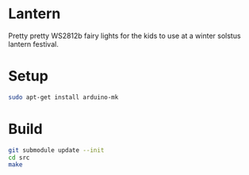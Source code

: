 # Lantern

Pretty pretty WS2812b fairy lights for the kids to use at a winter
solstus lantern festival.

# Setup

```bash
sudo apt-get install arduino-mk
```

# Build

```bash
git submodule update --init
cd src
make
```
